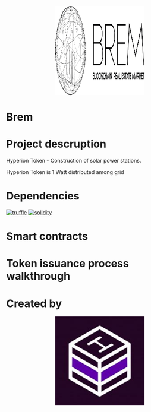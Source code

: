 <p align="center">
  <img width="240" height ="240"  alt="Brem" src = "./assets/Brem.png">
</p>

# Brem

# Project descruption 
Hyperion Token - Сonstruction of solar power stations.

Hyperion Token  is 1 Watt distributed among grid

# Dependencies 
[![truffle](https://img.shields.io/badge/truffle-v3.4.11-orange.svg)](https://truffle.readthedocs.io/en/latest/)
[![solidity](https://img.shields.io/badge/solidity-docs-red.svg)](http://solidity.readthedocs.io/en/develop/types.html)

# Smart contracts

# Token issuance process walkthrough

# Created by 
<p align="center">
  <img width="240" height ="240" alt="Hashlab" src = "./assets/Hashlab.jpg">
</p>
